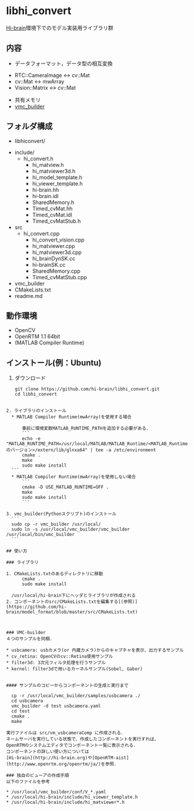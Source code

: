 # libhi_convert

[Hi-brain](http://hi-brain.org)環境下でのモデル実装用ライブラリ群

## 内容
* データフォーマット，データ型の相互変換
 - RTC::CameraImage <-> cv::Mat
 - cv::Mat <-> mwArray
 - Vision::Matrix <-> cv::Mat
* 共有メモリ
* [vmc_builder](https://github.com/ttsasano/HibrainLibrary)

## フォルダ構成
* libhiconvert/
 + include/
   - hi_convert.h
	 - hi_matview.h
	 - hi_matviewer3d.h
	 - hi_model_template.h
	 - hi_viewer_template.h
	 - hi-brain.hh
	 - hi-brain.idl
	 - SharedMemory.h
	 - Timed_cvMat.hh
	 - Timed_cvMat.idl
	 - Timed_cvMatStub.h
 + src
   - hi_convert.cpp
	 - hi_convert_vision.cpp
	 - hi_matviewer.cpp
	 - hi_matviewer3d.cpp
	 - hi_brainDynSK.cc
	 - hi-brainSK.cc
	 - SharedMemory.cpp
	 - Timed_cvMatStub.cpp
 + vmc_builder
 + CMakeLists.txt
 + readme.md

## 動作環境
* OpenCV
* OpenRTM 1.1 64bit  
* (MATLAB Compiler Runtime)

## インストール(例：Ubuntu)
1. ダウンロード
	```
	git clone https://github.com/hi-brain/libhi_convert.git
	cd libhi_convert
  ```
  
2. ライブラリのインストール
	* MATLAB Compiler Runtime(mwArray)を使用する場合

		事前に環境変数MATLAB_RUNTIME_PATHを追加する必要がある．
		```
		echo -e "MATLAB_RUNTIME_PATH=/usr/local/MATLAB/MATLAB_Runtime/<MATLAB_Runtimeのバージョン>/extern/lib/glnxa64" | tee -a /etc/environment
		cmake .
		make
		sudo make install
  	```
	* MATLAB Compiler Runtime(mwArray)を使用しない場合
		```
		cmake -D USE_MATLAB_RUNTIME=OFF .
		make
		sudo make install
		```

3. vmc_builder(Pythonスクリプト)のインストール
	```
	sudo cp -r vmc_builder /usr/local/
	sudo ln -s /usr/local/vmc_builder/vmc_builder /usr/local/bin/vmc_builder
	```

## 使い方

### ライブラリ

1. CMakeLists.txtのあるディレクトリに移動
		cmake .
		sudo make install

    /usr/local/hi-brain下にヘッダとライブラリが作成される
2. コンポーネントのsrc/CMakeLists.txtを編集する[(参照)](https://github.com/hi-brain/model_format/blob/master/src/CMakeLists.txt)



### VMC-builder
４つのサンプルを同梱.

* usbcamera: usbカメラ(or 内蔵カメラ)からのキャプチャを表示、出力するサンプル
* cv_retina: OpenCVのcv::Retina使用サンプル
* filter3d: 3次元フィルタ処理を行うサンプル
* kernel: filter3dで用いるカーネルサンプル(Sobel, Gabor)


#### サンプルのコピーからコンポーネントの生成と実行まで

	cp -r /usr/local/vmc_builder/samples/usbcamera ./
	cd usbcamera
	vmc_builder -d test usbcamera.yaml
	cd test
	cmake .
	make

実行ファイルは src/vm_usbcameraComp に作成される．
ネームサーバを実行している状態で、作成したコンポーネントを実行すれば、
OpenRTMのシステムエディタでコンポーネント一覧に表示される．
コンポーネントの詳しい使い方については
[Hi-brain](http://hi-brain.org)や[OpenRTM-aist](http://www.openrtm.org/openrtm/ja/)を参照．

### 独自のビューアの作成手順
以下のファイルを参考

* /usr/local/vmc_builder/conf/V_*.yaml
* /usr/local/hi-brain/include/hi_viewer_template.h
* /usr/local/hi-brain/include/hi_matviewer*.h
